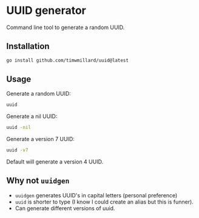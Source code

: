 # UUID generator

Command line tool to generate a random UUID.

## Installation

```sh
go install github.com/timwmillard/uuid@latest
```

## Usage

Generate a random UUID:

```sh
uuid
```

Generate a nil UUID:

```sh
uuid -nil
```

Generate a version 7 UUID:

```sh
uuid -v7
```

Default will generate a version 4 UUID.

## Why not `uuidgen`

- `uuidgen` generates UUID's in capital letters (personal preference)
- `uuid` is shorter to type (I know I could create an alias but this is funner).
- Can generate different versions of uuid.
